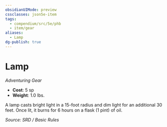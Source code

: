 ```yaml
---
obsidianUIMode: preview
cssclasses: json5e-item
tags:
  - compendium/src/5e/phb
  - item/gear
aliases:
  - Lamp
dg-publish: true
---
```

# Lamp
*Adventuring Gear*  

- **Cost**: 5 sp
- **Weight**: 1.0 lbs.

A lamp casts bright light in a 15-foot radius and dim light for an additional 30 feet. Once lit, it burns for 6 hours on a flask (1 pint) of oil.

*Source: SRD / Basic Rules*